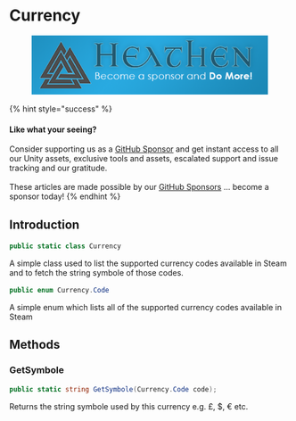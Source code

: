 # Currency

<figure><img src="../../../.gitbook/assets/512x128 Sponsor Banner.png" alt="Become a sponsor and Do More"><figcaption></figcaption></figure>

{% hint style="success" %}
#### Like what your seeing?

Consider supporting us as a [GitHub Sponsor](../../../) and get instant access to all our Unity assets, exclusive tools and assets, escalated support and issue tracking and our gratitude.\
\
These articles are made possible by our [GitHub Sponsors](https://github.com/sponsors/heathen-engineering) ... become a sponsor today!
{% endhint %}

## Introduction

```csharp
public static class Currency
```

A simple class used to list the supported currency codes available in Steam and to fetch the string symbole of those codes.

```csharp
public enum Currency.Code
```

A simple enum which lists all of the supported currency codes available in Steam

## Methods

### GetSymbole

```csharp
public static string GetSymbole(Currency.Code code);
```

Returns the string symbole used by this currency e.g. £, $, € etc.
